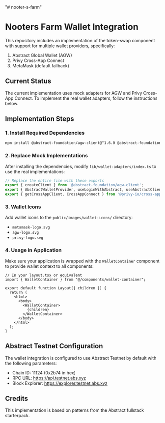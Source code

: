 "# nooter-s-farm" 

# Nooters Farm Wallet Integration

This repository includes an implementation of the token-swap component with support for multiple wallet providers, specifically:

1. Abstract Global Wallet (AGW)
2. Privy Cross-App Connect
3. MetaMask (default fallback)

## Current Status

The current implementation uses mock adapters for AGW and Privy Cross-App Connect. To implement the real wallet adapters, follow the instructions below.

## Implementation Steps

### 1. Install Required Dependencies

```bash
npm install @abstract-foundation/agw-client@^1.6.0 @abstract-foundation/agw-react@^1.6.0 @privy-io/cross-app-connect@^0.1.8
```

### 2. Replace Mock Implementations

After installing the dependencies, modify `lib/wallet-adapters/index.ts` to use the real implementations:

```typescript
// Replace the entire file with these exports
export { createClient } from '@abstract-foundation/agw-client';
export { AbstractWalletProvider, useLoginWithAbstract, useAbstractClient, useAGW } from '@abstract-foundation/agw-react';
export { getCrossAppClient, CrossAppConnect } from '@privy-io/cross-app-connect';
```

### 3. Wallet Icons

Add wallet icons to the `public/images/wallet-icons/` directory:
- `metamask-logo.svg`
- `agw-logo.svg`
- `privy-logo.svg`

### 4. Usage in Application

Make sure your application is wrapped with the `WalletContainer` component to provide wallet context to all components:

```tsx
// In your layout.tsx or equivalent
import { WalletContainer } from "@/components/wallet-container";

export default function Layout({ children }) {
  return (
    <html>
      <body>
        <WalletContainer>
          {children}
        </WalletContainer>
      </body>
    </html>
  );
}
```

## Abstract Testnet Configuration

The wallet integration is configured to use Abstract Testnet by default with the following parameters:

- Chain ID: 11124 (0x2b74 in hex)
- RPC URL: https://api.testnet.abs.xyz
- Block Explorer: https://explorer.testnet.abs.xyz

## Credits

This implementation is based on patterns from the Abstract fullstack starterpack. 
